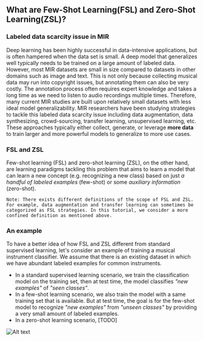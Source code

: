 ## What are Few-Shot Learning(FSL) and Zero-Shot Learning(ZSL)?

### Labeled data scarcity issue in MIR
Deep learning has been highly successful in data-intensive applications, but is often hampered when the data set is small. A deep model that generalizes well typically needs to be trained on a large amount of labeled data. However, most MIR datasets are small in size compared to datasets in other domains such as image and text. This is not only because collecting musical data may run into copyright issues, but annotating them can also be very costly. The annotation process often requires expert knowledge and takes a long time as we need to listen to audio recordings multiple times. Therefore, many current MIR studies are built upon relatively small datasets with less ideal model generalizability. MIR researchers have been studying strategies to tackle this labeled data scarcity issue including data augmentation, data synthesizing, crowd-sourcing, transfer learning, unsupervised learning, etc. These approaches typically either collect, generate, or leverage **more data** to train larger and more powerful models to generalize to more use cases.

### FSL and ZSL
Few-shot learning (FSL) and zero-shot learning (ZSL), on the other hand, are learning paradigms tackling this problem that aims to learn a model that can learn a new concept (e.g. recognizing a new class) based on just *a handful of labeled examples* (few-shot) or some *auxiliary information* (zero-shot). 

```{note}
Note: There exists different definitions of the scope of FSL and ZSL. For example, data augmentation and transfer learning can sometimes be categorized as FSL strategies. In this tutorial, we consider a more confined definition as mentioned above. 
```

### An example
To have a better idea of how FSL and ZSL different from standard supervised learning, let's consider an example of training a musical instrument classifier. We assume that there is an existing dataset in which we have abundant labeled examples for common instruments.

- In a standard supervised learning scenario, we train the classification model on the training set, then at test time, the model classifies *"new examples"* of *"seen classes"*.
- In a few-shot learning scenario, we also train the model with a same training set that is available. But at test time, the goal is for the few-shot model to recognize *"new examples"* from *"unseen classes"* by providing a very small amount of labeled examples.  
- In a zero-shot learning scenario, [TODO]

![Alt text](/assets/supervised_vs_fsl_vs_zsl.png?raw=true "Title")
